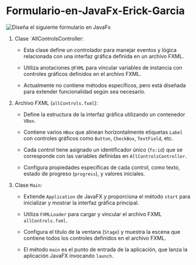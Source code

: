 # Formulario-en-JavaFx-Erick-Garcia
![Diseña el siguiente formulario en JavaFx](https://github.com/GabrielGarcia101/Formulario-en-JavaFx-Erick-Garcia/assets/169222036/2558a4c9-04e6-431d-868e-ca311f90bf6f)



1. Clase `AllControlsController:
   
   - Esta clase define un controlador para manejar eventos y lógica relacionada con una interfaz gráfica definida en un archivo FXML.
     
   - Utiliza anotaciones `@FXML` para vincular variables de instancia con controles gráficos definidos en el archivo FXML.
     
   - Actualmente no contiene métodos específicos, pero está diseñada para extender funcionalidad según sea necesario.
     

2. Archivo FXML (`allControls.fxml`):
   
   - Define la estructura de la interfaz gráfica utilizando un contenedor `VBox`.
     
   - Contiene varios `HBox` que alinean horizontalmente etiquetas `Label` con controles gráficos como `Button`, `CheckBox`, `TextField`, etc.
     
   - Cada control tiene asignado un identificador único (`fx:id`) que se corresponde con las variables definidas en `AllControlsController`.
     
   - Configura propiedades específicas de cada control, como texto, estado de progreso (`progress`), y valores iniciales.
     

3. Clase `Main`:
   
   - Extiende `Application` de JavaFX y proporciona el método `start` para inicializar y mostrar la interfaz gráfica principal.
     
   - Utiliza `FXMLLoader` para cargar y vincular el archivo FXML `allControls.fxml`.
     
   - Configura el título de la ventana (`Stage`) y muestra la escena que contiene todos los controles definidos en el archivo FXML.
     
   - El método `main` es el punto de entrada de la aplicación, que lanza la aplicación JavaFX invocando `launch`.
     
